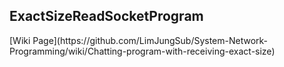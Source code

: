 <h2>ExactSizeReadSocketProgram</h2>
[Wiki Page](https://github.com/LimJungSub/System-Network-Programming/wiki/Chatting-program-with-receiving-exact-size)
